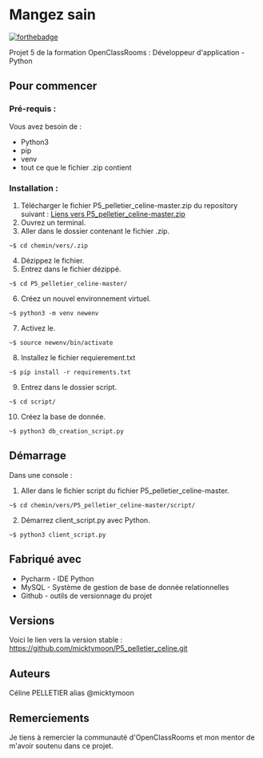 # Mangez sain

[![forthebadge](https://forthebadge.com/images/badges/made-with-python.svg)](https://forthebadge.com)

Projet 5 de la formation OpenClassRooms : Développeur d'application - Python

## Pour commencer

### Pré-requis : 

Vous avez besoin de :
   * Python3
   * pip
   * venv
   * tout ce que le fichier .zip contient

### Installation : 

1. Télécharger le fichier P5_pelletier_celine-master.zip du repository suivant : 
[Liens vers P5_pelletier_celine-master.zip](https://github.com/micktymoon/P5_pelletier_celine.git)
2. Ouvrez un terminal.
3. Aller dans le dossier contenant le fichier .zip.
```
~$ cd chemin/vers/.zip
```
4. Dézippez le fichier.
5. Entrez dans le fichier dézippé.
```
~$ cd P5_pelletier_celine-master/
```
6. Créez un nouvel environnement virtuel.
```
~$ python3 -m venv newenv
```
7. Activez le.
```
~$ source newenv/bin/activate
```
8. Installez le fichier requierement.txt
```
~$ pip install -r requirements.txt
```
9. Entrez dans le dossier script.
```
~$ cd script/
```
10. Créez la base de donnée.
```
~$ python3 db_creation_script.py
```

## Démarrage

Dans une console :
1. Aller dans le fichier script du fichier P5_pelletier_celine-master.
```
~$ cd chemin/vers/P5_pelletier_celine-master/script/
```
2. Démarrez client_script.py avec Python.
```
~$ python3 client_script.py
```
## Fabriqué avec

   * Pycharm - IDE Python
   * MySQL - Système de gestion de base de donnée relationnelles
   * Github - outils de versionnage du projet

## Versions

Voici le lien vers la version stable : 
https://github.com/micktymoon/P5_pelletier_celine.git

## Auteurs

Céline PELLETIER alias @micktymoon

## Remerciements

Je tiens à remercier la communauté d'OpenClassRooms et mon mentor de m'avoir soutenu dans ce projet.
